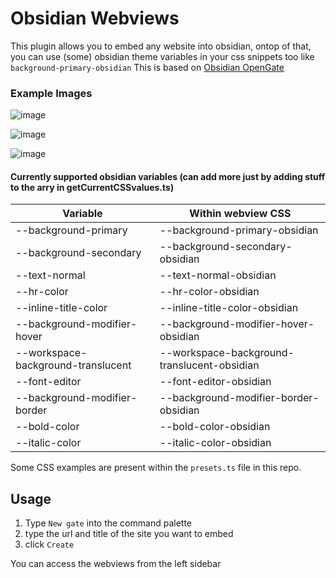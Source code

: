 
# Obsidian Webviews

This plugin allows you to embed any website into obsidian, ontop of that, you can use (some) obsidian theme variables in your css snippets too like `background-primary-obsidian`
This is based on [Obsidian OpenGate](https://github.com/nguyenvanduocit/obsidian-open-gate)

### Example Images
![image](https://github.com/Aeases/obsidian-webviews/assets/96164686/2c3c1f98-816d-46a5-b8be-c15e68a1a021)

![image](https://github.com/Aeases/obsidian-webviews/assets/96164686/44954aba-1d51-4f01-ba4a-979058bc94bc)

![image](https://github.com/Aeases/obsidian-webviews/assets/96164686/2b2f767c-fb06-4f3e-bc65-70d53a6c0b2a)


#### Currently supported obsidian variables (can add more just by adding stuff to the arry in getCurrentCSSvalues.ts)
| Variable                           | Within webview CSS                               |
|------------------------------------|---------------------------------------------|
| --background-primary               | --background-primary-obsidian               |
| --background-secondary             | --background-secondary-obsidian             |
| --text-normal                      | --text-normal-obsidian                      |
| --hr-color                         | --hr-color-obsidian                         |
| --inline-title-color               | --inline-title-color-obsidian               |
| --background-modifier-hover        | --background-modifier-hover-obsidian        |
| --workspace-background-translucent | --workspace-background-translucent-obsidian |
| --font-editor                      | --font-editor-obsidian                      |
| --background-modifier-border       | --background-modifier-border-obsidian       |
| --bold-color                       | --bold-color-obsidian                       |
| --italic-color                     | --italic-color-obsidian                     |

Some CSS examples are present within the `presets.ts` file in this repo.


## Usage

1.  Type `New gate` into the command palette
2.  type the url and title of the site you want to embed
3.  click `Create`

You can access the webviews from the left sidebar
